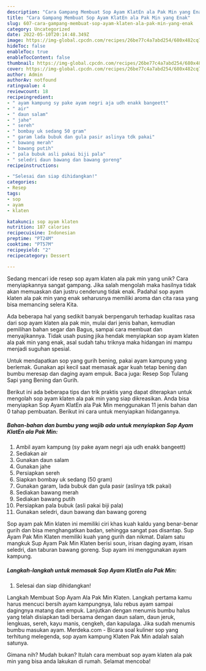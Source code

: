 ```yaml
---
description: "Cara Gampang Membuat Sop Ayam KlatEn ala Pak Min yang Enak"
title: "Cara Gampang Membuat Sop Ayam KlatEn ala Pak Min yang Enak"
slug: 607-cara-gampang-membuat-sop-ayam-klaten-ala-pak-min-yang-enak
category: Uncategorized
date: 2022-05-10T20:14:48.349Z
image: https://img-global.cpcdn.com/recipes/26be77c4a7abd254/680x482cq70/sop-ayam-klaten-ala-pak-min-foto-resep-utama.jpg
hideToc: false
enableToc: true
enableTocContent: false
thumbnail: https://img-global.cpcdn.com/recipes/26be77c4a7abd254/680x482cq70/sop-ayam-klaten-ala-pak-min-foto-resep-utama.jpg
cover: https://img-global.cpcdn.com/recipes/26be77c4a7abd254/680x482cq70/sop-ayam-klaten-ala-pak-min-foto-resep-utama.jpg
author: Admin
authorAv: notfound
ratingvalue: 4
reviewcount: 18
recipeingredient:
- " ayam kampung sy pake ayam negri aja udh enakk bangeett"
- " air"
- " daun salam"
- " jahe"
- " sereh"
- " bombay uk sedang 50 gram"
- " garam lada bubuk dan gula pasir aslinya tdk pakai"
- " bawang merah"
- " bawang putih"
- " pala bubuk asli pakai biji pala"
- " seledri daun bawang dan bawang goreng"
recipeinstructions:

- "Selesai dan siap dihidangkan!"
categories:
- Resep
tags:
- sop
- ayam
- klaten

katakunci: sop ayam klaten 
nutrition: 187 calories
recipecuisine: Indonesian
preptime: "PT24M"
cooktime: "PT57M"
recipeyield: "2"
recipecategory: Dessert

---
```





Sedang mencari ide resep sop ayam klaten ala pak min yang unik? Cara menyiapkannya sangat gampang. Jika salah mengolah maka hasilnya tidak akan memuaskan dan justru cenderung tidak enak. Padahal sop ayam klaten ala pak min yang enak seharusnya memiliki aroma dan cita rasa yang bisa memancing selera Kita.





Ada beberapa hal yang sedikit banyak berpengaruh terhadap kualitas rasa dari sop ayam klaten ala pak min, mulai dari jenis bahan, kemudian pemilihan bahan segar dan Bagus, sampai cara membuat dan menyajikannya. Tidak usah pusing jika hendak menyiapkan sop ayam klaten ala pak min yang enak,      asal sudah tahu triknya maka hidangan ini mampu menjadi suguhan spesial.














Untuk mendapatkan sop yang gurih bening, pakai ayam kampung yang berlemak. Gunakan api kecil saat memasak agar kuah tetap bening dan bumbu meresap dan daging ayam empuk. Baca juga: Resep Sop Tulang Sapi yang Bening dan Gurih.






Berikut ini ada beberapa tips dan trik praktis yang dapat diterapkan untuk mengolah sop ayam klaten ala pak min yang siap dikreasikan. Anda bisa menyiapkan Sop Ayam KlatEn ala Pak Min menggunakan 11 jenis bahan dan 0 tahap pembuatan. Berikut ini cara untuk menyiapkan hidangannya.

<!--inarticleads1-->

##### Bahan-bahan dan bumbu yang wajib ada untuk menyiapkan Sop Ayam KlatEn ala Pak Min:

1. Ambil  ayam kampung (sy pake ayam negri aja udh enakk bangeett)
1. Sediakan  air
1. Gunakan  daun salam
1. Gunakan  jahe
1. Persiapkan  sereh
1. Siapkan  bombay uk sedang (50 gram)
1. Gunakan  garam, lada bubuk dan gula pasir (aslinya tdk pakai)
1. Sediakan  bawang merah
1. Sediakan  bawang putih
1. Persiapkan  pala bubuk (asli pakai biji pala)
1. Gunakan  seledri, daun bawang dan bawang goreng


Sop ayam pak Min klaten ini memiliki ciri khas kuah kaldu yang benar-benar gurih dan bisa menghangatkan badan, sehingga sangat pas disantap. Sup Ayam Pak Min Klaten memiliki kuah yang gurih dan nikmat. Dalam satu mangkuk Sup Ayam Pak Min Klaten berisi soun, irisan daging ayam, irisan seledri, dan taburan bawang goreng. Sup ayam ini menggunakan ayam kampung. 

<!--inarticleads2-->

##### Langkah-langkah untuk memasak Sop Ayam KlatEn ala Pak Min:


1. Selesai dan siap dihidangkan!

Langkah Membuat Sop Ayam Ala Pak Min Klaten. Langkah pertama kamu harus mencuci bersih ayam kampungnya, lalu rebus ayam sampai dagingnya matang dan empuk. Lanjutkan dengan menumis bumbu halus yang telah disiapkan tadi bersama dengan daun salam, daun jeruk, lengkuas, sereh, kayu manis, cengkeh, dan kapulaga. Jika sudah menumis bumbu masukan ayam. Merdeka.com - Bicara soal kuliner sop yang terhitung melegenda, sop ayam kampung Klaten Pak Min adalah salah satunya. 

Gimana nih? Mudah bukan? Itulah cara membuat sop ayam klaten ala pak min yang bisa anda lakukan di rumah. Selamat mencoba!
